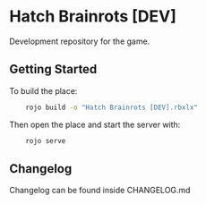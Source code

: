# Hatch Brainrots [DEV]

Development repository for the game.

## Getting Started

To build the place:

```bash
    rojo build -o "Hatch Brainrots [DEV].rbxlx"
```

Then open the place and start the server with:

```bash
    rojo serve
```

## Changelog

Changelog can be found inside CHANGELOG.md